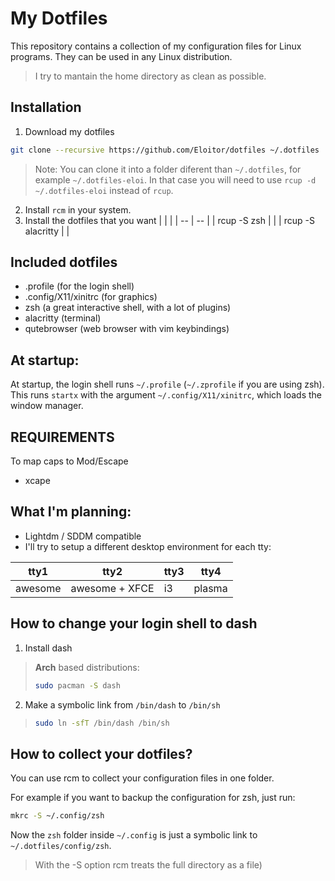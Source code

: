 # My Dotfiles

This repository contains a collection of my configuration files for Linux programs. They can be used in any Linux distribution.

>I try to mantain the home directory as clean as possible.

## Installation

1. Download my dotfiles
```bash
git clone --recursive https://github.com/Eloitor/dotfiles ~/.dotfiles
```
> Note: You can clone it into a folder diferent than `~/.dotfiles`, for example `~/.dotfiles-eloi`. In that case you will need to use `rcup -d ~/.dotfiles-eloi` instead of `rcup`.
2. Install `rcm` in your system.
3. Install the dotfiles that you want
|                |     |
| --             | --  |
| rcup -S zsh       | |
| rcup -S alacritty |     |

## Included dotfiles
   - .profile (for the login shell)
   - .config/X11/xinitrc (for graphics)
   - zsh (a great interactive shell, with a lot of plugins)
   - alacritty (terminal)
   - qutebrowser (web browser with vim keybindings)

## At startup:

At startup, the login shell runs `~/.profile` (`~/.zprofile` if you are using zsh). This runs `startx` with the argument `~/.config/X11/xinitrc`, which loads the window manager.

## REQUIREMENTS
To map caps to Mod/Escape
* xcape

## What I'm planning:
* Lightdm / SDDM compatible
* I'll try to setup a different desktop environment for each tty:

tty1 | tty2 | tty3 | tty4
---|--|--|--
awesome | awesome + XFCE | i3 | plasma

## How to change your login shell to dash
1. Install dash
>**Arch** based distributions:
>```bash
>sudo pacman -S dash
>```
2.  Make a symbolic link from `/bin/dash` to `/bin/sh`
> ```bash
> sudo ln -sfT /bin/dash /bin/sh
>```

## How to collect your dotfiles?

You can use rcm to collect your configuration files in one folder.

For example if you want to backup the configuration for zsh, just run:
```bash
mkrc -S ~/.config/zsh
```

Now the `zsh` folder inside `~/.config` is just a symbolic link to `~/.dotfiles/config/zsh`.

>With the -S option rcm treats the full directory as a file)
